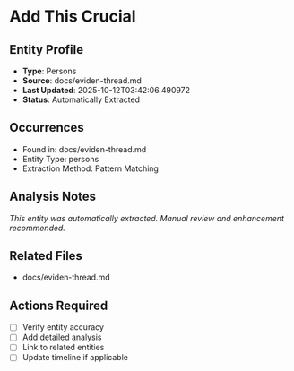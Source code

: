 # Add This Crucial

## Entity Profile
- **Type**: Persons
- **Source**: docs/eviden-thread.md
- **Last Updated**: 2025-10-12T03:42:06.490972
- **Status**: Automatically Extracted

## Occurrences
- Found in: docs/eviden-thread.md
- Entity Type: persons
- Extraction Method: Pattern Matching

## Analysis Notes
*This entity was automatically extracted. Manual review and enhancement recommended.*

## Related Files
- docs/eviden-thread.md

## Actions Required
- [ ] Verify entity accuracy
- [ ] Add detailed analysis
- [ ] Link to related entities
- [ ] Update timeline if applicable
